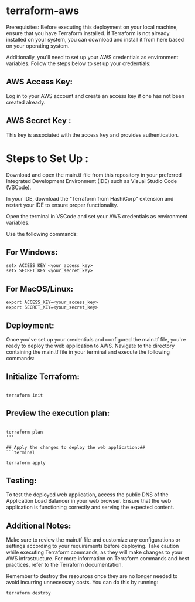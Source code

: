 # terraform-aws

Prerequisites:
Before executing this deployment on your local machine, ensure that you have Terraform installed. If Terraform is not already installed on your system, you can download and install it from here based on your operating system.

Additionally, you'll need to set up your AWS credentials as environment variables. Follow the steps below to set up your credentials:

## AWS Access Key:
Log in to your AWS account and create an access key if one has not been created already.

## AWS Secret Key :
This key is associated with the access key and provides authentication.

# Steps to Set Up :
  Download and open the main.tf file from this repository in your preferred Integrated Development Environment (IDE) such as Visual Studio Code (VSCode).
  
  In your IDE, download the "Terraform from HashiCorp" extension and restart your IDE to ensure proper functionality.
  
  Open the terminal in VSCode and set your AWS credentials as environment variables. 

Use the following commands:

## For Windows:

```terminal 
setx ACCESS_KEY <your_access_key>
setx SECRET_KEY <your_secret_key>
```


## For MacOS/Linux:
```terminal
export ACCESS_KEY=<your_access_key>
export SECRET_KEY=<your_secret_key>
```

## Deployment:
Once you've set up your credentials and configured the main.tf file, you're ready to deploy the web application to AWS. Navigate to the directory containing the main.tf file in your terminal and execute the following commands:

## Initialize Terraform:
```terminal

terraform init
```

## Preview the execution plan:
```terminal

terraform plan
'''

## Apply the changes to deploy the web application:## 
```terminal

terraform apply
```

## Testing:
To test the deployed web application, access the public DNS of the Application Load Balancer in your web browser. Ensure that the web application is functioning correctly and serving the expected content.

## Additional Notes:
Make sure to review the main.tf file and customize any configurations or settings according to your requirements before deploying.
Take caution while executing Terraform commands, as they will make changes to your AWS infrastructure.
For more information on Terraform commands and best practices, refer to the Terraform documentation.

Remember to destroy the resources once they are no longer needed to avoid incurring unnecessary costs. You can do this by running:
```terminal
terraform destroy
```
